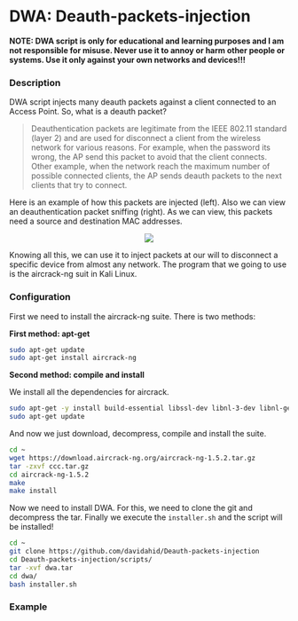 # DWA: Deauth-packets-injection
__NOTE: DWA script is only for educational and learning purposes and I am not responsible for misuse. Never use it to annoy or harm other people or systems. Use it only against your own networks and devices!!!__

### Description
DWA script injects many deauth packets against a client connected to an Access Point. So, what is a deauth packet?
> Deauthentication packets are legitimate from the IEEE 802.11 standard (layer 2) and are used for disconnect a client from the wireless network for
> various reasons. For example, when the password  its wrong, the AP send this packet to avoid that the client connects. Other example, 
> when the network reach the maximum number of possible connected clients, the AP sends deauth packets to the next clients that try to 
> connect.

Here is an example of how this packets are injected (left). Also we can view an deauthentication packet sniffing (right). As we can view, this packets need a source and destination MAC addresses.
<p align="center">
  <img src="https://github.com/davidahid/Deauth-packets-injection/blob/master/images/imgs.png">
</p>

Knowing all this, we can use it to inject packets at our will to disconnect a specific device from almost any network.
The program that we going to use is the aircrack-ng suit in Kali Linux.

### Configuration
First we need to install the aircrack-ng suite. There is two methods:

__First method: apt-get__
```sh
sudo apt-get update
sudo apt-get install aircrack-ng
```

__Second method: compile and install__

We install all the dependencies for aircrack.
```sh
sudo apt-get -y install build-essential libssl-dev libnl-3-dev libnl-genl-3-dev dpkg-dev g++ g++-4.8 libc-dev-bin libc6-dev libstdc++-4.8-dev zlib1g-dev debian-keyring g++-multilib g++-4.8-multilib gcc-4.8-doc libstdc++6-4.8-dbg glibc-doc libstdc++-4.8-doc libalgorithm-merge-perl libssl-doc libalgorithm-diff-xs-perl
sudo apt-get update
```
And now we just download, decompress, compile and install the suite.
```sh
cd ~
wget https://download.aircrack-ng.org/aircrack-ng-1.5.2.tar.gz
tar -zxvf ccc.tar.gz
cd aircrack-ng-1.5.2
make
make install
```

Now we need to install DWA. For this, we need to clone the git and decompress the tar. Finally we execute the `installer.sh` and the script will be installed! 
```sh
cd ~
git clone https://github.com/davidahid/Deauth-packets-injection
cd Deauth-packets-injection/scripts/
tar -xvf dwa.tar
cd dwa/
bash installer.sh
```

### Example
